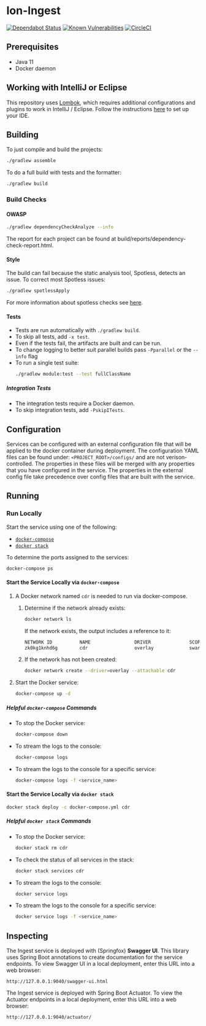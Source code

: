 # Ion-Ingest
[![Dependabot Status](https://api.dependabot.com/badges/status?host=github&repo=connexta/ion-ingest)](https://dependabot.com)
[![Known Vulnerabilities](https://snyk.io/test/github/connexta/ion-ingest/badge.svg)](https://snyk.io/test/github/connexta/ion-ingest)
[![CircleCI](https://circleci.com/gh/connexta/ion-ingest/tree/master.svg?style=svg)](https://circleci.com/gh/connexta/ion-ingest/tree/master)

## Prerequisites
* Java 11
* Docker daemon

## Working with IntelliJ or Eclipse
This repository uses [Lombok](https://projectlombok.org/), which requires additional configurations and plugins to work in IntelliJ / Eclipse.
Follow the instructions [here](https://www.baeldung.com/lombok-ide) to set up your IDE.

## Building
To just compile and build the projects:
```bash
./gradlew assemble
```
To do a full build with tests and the formatter:
```bash
./gradlew build
```

### Build Checks
#### OWASP
```bash
./gradlew dependencyCheckAnalyze --info
```
The report for each project can be found at build/reports/dependency-check-report.html.

#### Style
The build can fail because the static analysis tool, Spotless, detects an issue. To correct most Spotless issues:
```bash
./gradlew spotlessApply
```

For more information about spotless checks see
[here](https://github.com/diffplug/spotless/tree/master/plugin-gradle#custom-rules).

#### Tests
* Tests are run automatically with `./gradlew build`.
* To skip all tests, add `-x test`.
* Even if the tests fail, the artifacts are built and can be run.
* To change logging to better suit parallel builds pass `-Pparallel` or the `--info` flag
* To run a single test suite:
    ```bash
    ./gradlew module:test --test fullClassName
    ```

##### Integration Tests
* The integration tests require a Docker daemon.
* To skip integration tests, add `-PskipITests`.

## Configuration
Services can be configured with an external configuration file that will be applied to the docker container during
deployment. The configuration YAML files can be found under: `<PROJECT_ROOT>/configs/` and are not verison-controlled.
The properties in these files will be merged with any properties that you have configured in the service. The properties
in the external config file take precedence over config files that are built with the service.

## Running
### Run Locally
Start the service using one of the following:
* [`docker-compose`](#start-the-service-locally-via-docker-compose)
* [`docker stack`](#start-the-service-locally-via-docker-stack)

To determine the ports assigned to the services:
```bash
docker-compose ps
```

#### Start the Service Locally via `docker-compose`
1. A Docker network named `cdr` is needed to run via docker-compose.

    1. Determine if the network already exists:
        ```bash
        docker network ls
        ```
        If the network exists, the output includes a reference to it:
        ```bash
        NETWORK ID          NAME                DRIVER              SCOPE
        zk0kg1knhd6g        cdr                 overlay             swarm
        ```
    2. If the network has not been created:
        ```bash
        docker network create --driver=overlay --attachable cdr
        ```
2. Start the Docker service:
    ```bash
    docker-compose up -d
    ```

##### Helpful `docker-compose` Commands
* To stop the Docker service:
    ```bash
    docker-compose down
    ```
* To stream the logs to the console:
    ```bash
    docker-compose logs
    ```
* To stream the logs to the console for a specific service:
    ```bash
    docker-compose logs -f <service_name>
    ```

#### Start the Service Locally via `docker stack`
```bash
docker stack deploy -c docker-compose.yml cdr
```

##### Helpful `docker stack` Commands
* To stop the Docker service:
    ```bash
    docker stack rm cdr
    ```
* To check the status of all services in the stack:
    ```bash
    docker stack services cdr
    ```
* To stream the logs to the console:
    ```bash
    docker service logs
    ```
* To stream the logs to the console for a specific service:
    ```bash
    docker service logs -f <service_name>
    ```

## Inspecting
The Ingest service is deployed with (Springfox) **Swagger UI**. This library uses Spring Boot
annotations to create documentation for the service endpoints. To view Swagger UI in a local
deployment, enter this URL into a web browser:

`http://127.0.0.1:9040/swagger-ui.html`

The Ingest service is deployed with Spring Boot Actuator. To view the Actuator
endpoints in a local deployment, enter this URL into a web browser:

`http://127.0.0.1:9040/actuator/`

